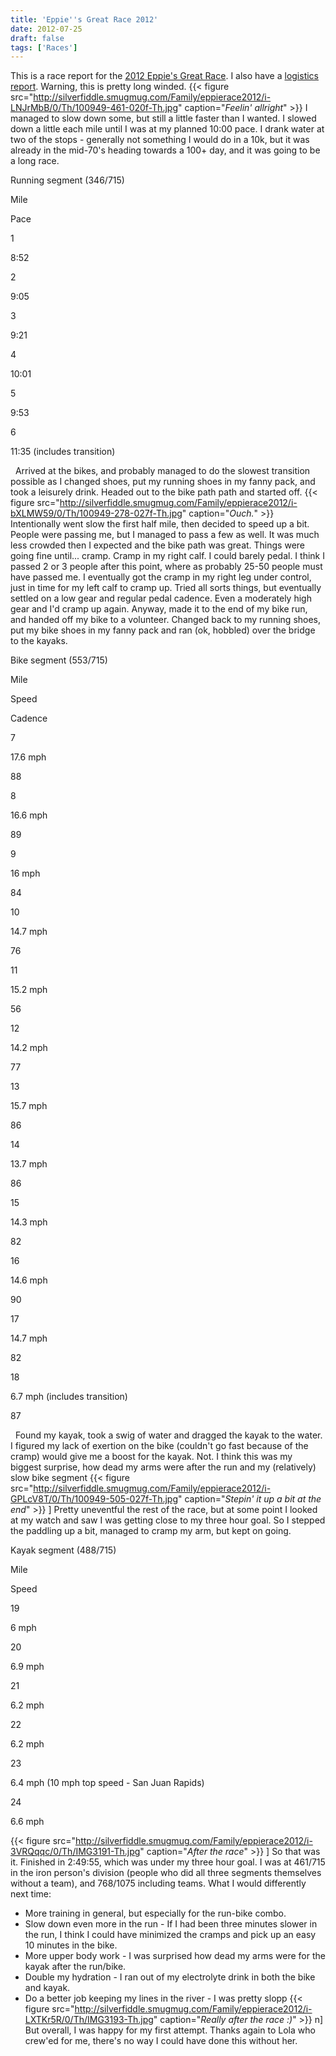 ```yaml
---
title: 'Eppie''s Great Race 2012'
date: 2012-07-25
draft: false
tags: ['Races']
---
```


This is a race report for the [2012 Eppie's Great Race](http://www.eppiesgreatrace.org/). I also have a [logistics report](http://02ccd16.netsolhost.com/wp1/?p=1202). Warning, this is pretty long winded.
{{< figure src="http://silverfiddle.smugmug.com/Family/eppierace2012/i-LNJrMbB/0/Th/100949-461-020f-Th.jpg" caption="*Feelin' allright*" >}}
I managed to slow down some, but still a little faster than I wanted. I slowed down a little each mile until I was at my planned 10:00 pace. I drank water at two of the stops - generally not something I would do in a 10k, but it was already in the mid-70's heading towards a 100+ day, and it was going to be a long race.

Running segment (346/715)

Mile

Pace

1

8:52

2

9:05

3

9:21

4

10:01

5

9:53

6

11:35 (includes transition)

  Arrived at the bikes, and probably managed to do the slowest transition possible as I changed shoes, put my running shoes in my fanny pack, and took a leisurely drink. Headed out to the bike path path and started off.
{{< figure src="http://silverfiddle.smugmug.com/Family/eppierace2012/i-bXLMW59/0/Th/100949-278-027f-Th.jpg" caption="*Ouch.*" >}}
 Intentionally went slow the first half mile, then decided to speed up a bit. People were passing me, but I managed to pass a few as well. It was much less crowded then I expected and the bike path was great. Things were going fine until... cramp. Cramp in my right calf. I could barely pedal. I think I passed 2 or 3 people after this point, where as probably 25-50 people must have passed me. I eventually got the cramp in my right leg under control, just in time for my left calf to cramp up. Tried all sorts things, but eventually settled on a low gear and regular pedal cadence. Even a moderately high gear and I'd cramp up again. Anyway, made it to the end of my bike run, and handed off my bike to a volunteer. Changed back to my running shoes, put my bike shoes in my fanny pack and ran (ok, hobbled) over the bridge to the kayaks.

Bike segment (553/715)

Mile

Speed

Cadence

7

17.6 mph

88

8

16.6 mph

89

9

16 mph

84

10

14.7 mph

76

11

15.2 mph

56

12

14.2 mph

77

13

15.7 mph

86

14

13.7 mph

86

15

14.3 mph

82

16

14.6 mph

90

17

14.7 mph

82

18

6.7 mph (includes transition)

87

  Found my kayak, took a swig of water and dragged the kayak to the water. I figured my lack of exertion on the bike (couldn't go fast because of the cramp) would give me a boost for the kayak. Not. I think this was my biggest surprise, how dead my arms were after the run and my (relatively) slow bike segment
{{< figure src="http://silverfiddle.smugmug.com/Family/eppierace2012/i-GPLcV8T/0/Th/100949-505-027f-Th.jpg" caption="*Stepin' it up a bit at the end*" >}}
] Pretty uneventful the rest of the race, but at some point I looked at my watch and saw I was getting close to my three hour goal. So I stepped the paddling up a bit, managed to cramp my arm, but kept on going.  

Kayak segment (488/715)

Mile

Speed

19

6 mph

20

6.9 mph

21

6.2 mph

22

6.2 mph

23

6.4 mph (10 mph top speed - San Juan Rapids)

24

6.6 mph

{{< figure src="http://silverfiddle.smugmug.com/Family/eppierace2012/i-3VRQqqc/0/Th/IMG3191-Th.jpg" caption="*After the race*" >}}
\] So that was it. Finished in 2:49:55, which was under my three hour goal. I was at 461/715 in the iron person's division (people who did all three segments themselves without a team), and 768/1075 including teams. What I would differently next time:

*   More training in general, but especially for the run-bike combo.
*   Slow down even more in the run - If I had been three minutes slower in the run, I think I could have minimized the cramps and pick up an easy 10 minutes in the bike.
*   More upper body work - I was surprised how dead my arms were for the kayak after the run/bike.
*   Double my hydration - I ran out of my electrolyte drink in both the bike and kayak.
*   Do a better job keeping my lines in the river - I was pretty slopp
{{< figure src="http://silverfiddle.smugmug.com/Family/eppierace2012/i-LXTKr5R/0/Th/IMG3193-Th.jpg" caption="*Really after the race :)*" >}}
n\] But overall, I was happy for my first attempt. Thanks again to Lola who crew'ed for me, there's no way I could have done this without her.
